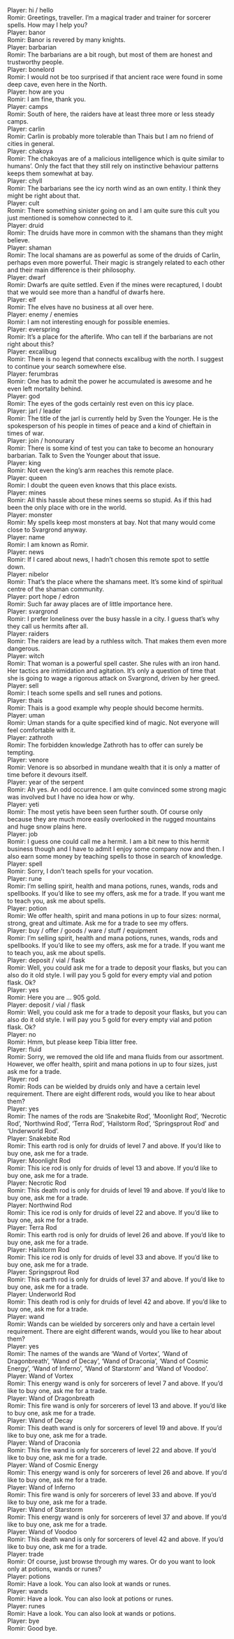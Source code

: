 Player: hi / hello  
Romir: Greetings, traveller. I’m a magical trader and trainer for sorcerer spells. How may I help you?  
Player: banor  
Romir: Banor is revered by many knights.  
Player: barbarian  
Romir: The barbarians are a bit rough, but most of them are honest and trustworthy people.  
Player: bonelord  
Romir: I would not be too surprised if that ancient race were found in some deep cave, even here in the North.  
Player: how are you  
Romir: I am fine, thank you.  
Player: camps  
Romir: South of here, the raiders have at least three more or less steady camps.  
Player: carlin  
Romir: Carlin is probably more tolerable than Thais but I am no friend of cities in general.  
Player: chakoya  
Romir: The chakoyas are of a malicious intelligence which is quite similar to humans’. Only the fact that they still rely on instinctive behaviour patterns keeps them somewhat at bay.  
Player: chyll  
Romir: The barbarians see the icy north wind as an own entity. I think they might be right about that.  
Player: cult  
Romir: There something sinister going on and I am quite sure this cult you just mentioned is somehow connected to it.  
Player: druid  
Romir: The druids have more in common with the shamans than they might believe.  
Player: shaman  
Romir: The local shamans are as powerful as some of the druids of Carlin, perhaps even more powerful. Their magic is strangely related to each other and their main difference is their philosophy.  
Player: dwarf  
Romir: Dwarfs are quite settled. Even if the mines were recaptured, I doubt that we would see more than a handful of dwarfs here.  
Player: elf  
Romir: The elves have no business at all over here.  
Player: enemy / enemies  
Romir: I am not interesting enough for possible enemies.  
Player: everspring  
Romir: It’s a place for the afterlife. Who can tell if the barbarians are not right about this?  
Player: excalibug  
Romir: There is no legend that connects excalibug with the north. I suggest to continue your search somewhere else.  
Player: ferumbras  
Romir: One has to admit the power he accumulated is awesome and he even left mortality behind.  
Player: god  
Romir: The eyes of the gods certainly rest even on this icy place.  
Player: jarl / leader  
Romir: The title of the jarl is currently held by Sven the Younger. He is the spokesperson of his people in times of peace and a kind of chieftain in times of war.  
Player: join / honourary  
Romir: There is some kind of test you can take to become an honourary barbarian. Talk to Sven the Younger about that issue.  
Player: king  
Romir: Not even the king’s arm reaches this remote place.  
Player: queen  
Romir: I doubt the queen even knows that this place exists.  
Player: mines  
Romir: All this hassle about these mines seems so stupid. As if this had been the only place with ore in the world.  
Player: monster  
Romir: My spells keep most monsters at bay. Not that many would come close to Svargrond anyway.  
Player: name  
Romir: I am known as Romir.  
Player: news  
Romir: If I cared about news, I hadn’t chosen this remote spot to settle down.  
Player: nibelor  
Romir: That’s the place where the shamans meet. It’s some kind of spiritual centre of the shaman community.  
Player: port hope / edron  
Romir: Such far away places are of little importance here.  
Player: svargrond  
Romir: I prefer loneliness over the busy hassle in a city. I guess that’s why they call us hermits after all.  
Player: raiders  
Romir: The raiders are lead by a ruthless witch. That makes them even more dangerous.  
Player: witch  
Romir: That woman is a powerful spell caster. She rules with an iron hand. Her tactics are intimidation and agitation. It’s only a question of time that she is going to wage a rigorous attack on Svargrond, driven by her greed.  
Player: sell  
Romir: I teach some spells and sell runes and potions.  
Player: thais  
Romir: Thais is a good example why people should become hermits.  
Player: uman  
Romir: Uman stands for a quite specified kind of magic. Not everyone will feel comfortable with it.  
Player: zathroth  
Romir: The forbidden knowledge Zathroth has to offer can surely be tempting.  
Player: venore  
Romir: Venore is so absorbed in mundane wealth that it is only a matter of time before it devours itself.  
Player: year of the serpent  
Romir: Ah yes. An odd occurrence. I am quite convinced some strong magic was involved but I have no idea how or why.  
Player: yeti  
Romir: The most yetis have been seen further south. Of course only because they are much more easily overlooked in the rugged mountains and huge snow plains here.  
Player: job  
Romir: I guess one could call me a hermit. I am a bit new to this hermit business though and I have to admit I enjoy some company now and then. I also earn some money by teaching spells to those in search of knowledge.  
Player: spell  
Romir: Sorry, I don’t teach spells for your vocation.  
Player: rune  
Romir: I’m selling spirit, health and mana potions, runes, wands, rods and spellbooks. If you’d like to see my offers, ask me for a trade. If you want me to teach you, ask me about spells.  
Player: potion  
Romir: We offer health, spirit and mana potions in up to four sizes: normal, strong, great and ultimate. Ask me for a trade to see my offers.  
Player: buy / offer / goods / ware / stuff / equipment  
Romir: I’m selling spirit, health and mana potions, runes, wands, rods and spellbooks. If you’d like to see my offers, ask me for a trade. If you want me to teach you, ask me about spells.  
Player: deposit / vial / flask  
Romir: Well, you could ask me for a trade to deposit your flasks, but you can also do it old style. I will pay you 5 gold for every empty vial and potion flask. Ok?  
Player: yes  
Romir: Here you are … 905 gold.  
Player: deposit / vial / flask  
Romir: Well, you could ask me for a trade to deposit your flasks, but you can also do it old style. I will pay you 5 gold for every empty vial and potion flask. Ok?  
Player: no  
Romir: Hmm, but please keep Tibia litter free.  
Player: fluid  
Romir: Sorry, we removed the old life and mana fluids from our assortment. However, we offer health, spirit and mana potions in up to four sizes, just ask me for a trade.  
Player: rod  
Romir: Rods can be wielded by druids only and have a certain level requirement. There are eight different rods, would you like to hear about them?  
Player: yes  
Romir: The names of the rods are ‘Snakebite Rod’, ‘Moonlight Rod’, ‘Necrotic Rod’, ‘Northwind Rod’, ‘Terra Rod’, ‘Hailstorm Rod’, ‘Springsprout Rod’ and ‘Underworld Rod’.  
Player: Snakebite Rod  
Romir: This earth rod is only for druids of level 7 and above. If you’d like to buy one, ask me for a trade.  
Player: Moonlight Rod  
Romir: This ice rod is only for druids of level 13 and above. If you’d like to buy one, ask me for a trade.  
Player: Necrotic Rod  
Romir: This death rod is only for druids of level 19 and above. If you’d like to buy one, ask me for a trade.  
Player: Northwind Rod  
Romir: This ice rod is only for druids of level 22 and above. If you’d like to buy one, ask me for a trade.  
Player: Terra Rod  
Romir: This earth rod is only for druids of level 26 and above. If you’d like to buy one, ask me for a trade.  
Player: Hailstorm Rod  
Romir: This ice rod is only for druids of level 33 and above. If you’d like to buy one, ask me for a trade.  
Player: Springsprout Rod  
Romir: This earth rod is only for druids of level 37 and above. If you’d like to buy one, ask me for a trade.  
Player: Underworld Rod  
Romir: This death rod is only for druids of level 42 and above. If you’d like to buy one, ask me for a trade.  
Player: wand  
Romir: Wands can be wielded by sorcerers only and have a certain level requirement. There are eight different wands, would you like to hear about them?  
Player: yes  
Romir: The names of the wands are ‘Wand of Vortex’, ‘Wand of Dragonbreath’, ‘Wand of Decay’, ‘Wand of Draconia’, ‘Wand of Cosmic Energy’, ‘Wand of Inferno’, ‘Wand of Starstorm’ and ‘Wand of Voodoo’.  
Player: Wand of Vortex  
Romir: This energy wand is only for sorcerers of level 7 and above. If you’d like to buy one, ask me for a trade.  
Player: Wand of Dragonbreath  
Romir: This fire wand is only for sorcerers of level 13 and above. If you’d like to buy one, ask me for a trade.  
Player: Wand of Decay  
Romir: This death wand is only for sorcerers of level 19 and above. If you’d like to buy one, ask me for a trade.  
Player: Wand of Draconia  
Romir: This fire wand is only for sorcerers of level 22 and above. If you’d like to buy one, ask me for a trade.  
Player: Wand of Cosmic Energy  
Romir: This energy wand is only for sorcerers of level 26 and above. If you’d like to buy one, ask me for a trade.  
Player: Wand of Inferno  
Romir: This fire wand is only for sorcerers of level 33 and above. If you’d like to buy one, ask me for a trade.  
Player: Wand of Starstorm  
Romir: This energy wand is only for sorcerers of level 37 and above. If you’d like to buy one, ask me for a trade.  
Player: Wand of Voodoo  
Romir: This death wand is only for sorcerers of level 42 and above. If you’d like to buy one, ask me for a trade.  
Player: trade  
Romir: Of course, just browse through my wares. Or do you want to look only at potions, wands or runes?  
Player: potions  
Romir: Have a look. You can also look at wands or runes.  
Player: wands  
Romir: Have a look. You can also look at potions or runes.  
Player: runes  
Romir: Have a look. You can also look at wands or potions.  
Player: bye  
Romir: Good bye.  
